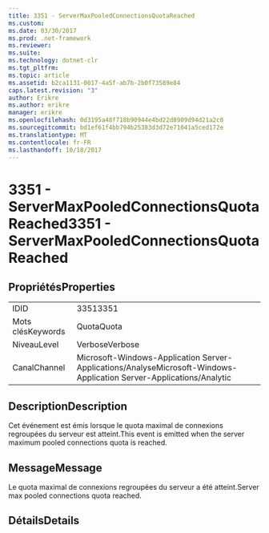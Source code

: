 ```yaml
---
title: 3351 - ServerMaxPooledConnectionsQuotaReached
ms.custom: 
ms.date: 03/30/2017
ms.prod: .net-framework
ms.reviewer: 
ms.suite: 
ms.technology: dotnet-clr
ms.tgt_pltfrm: 
ms.topic: article
ms.assetid: b2ca1131-0017-4a5f-ab7b-2b0f73589e84
caps.latest.revision: "3"
author: Erikre
ms.author: erikre
manager: erikre
ms.openlocfilehash: 0d3195a48f718b90944e4bd22d8909d94d21a2c0
ms.sourcegitcommit: bd1ef61f4bb794b25383d3d72e71041a5ced172e
ms.translationtype: MT
ms.contentlocale: fr-FR
ms.lasthandoff: 10/18/2017
---
```

# <a name="3351---servermaxpooledconnectionsquotareached"></a><span data-ttu-id="c054a-102">3351 - ServerMaxPooledConnectionsQuotaReached</span><span class="sxs-lookup"><span data-stu-id="c054a-102">3351 - ServerMaxPooledConnectionsQuotaReached</span></span>
## <a name="properties"></a><span data-ttu-id="c054a-103">Propriétés</span><span class="sxs-lookup"><span data-stu-id="c054a-103">Properties</span></span>  
  
|||  
|-|-|  
|<span data-ttu-id="c054a-104">ID</span><span class="sxs-lookup"><span data-stu-id="c054a-104">ID</span></span>|<span data-ttu-id="c054a-105">3351</span><span class="sxs-lookup"><span data-stu-id="c054a-105">3351</span></span>|  
|<span data-ttu-id="c054a-106">Mots clés</span><span class="sxs-lookup"><span data-stu-id="c054a-106">Keywords</span></span>|<span data-ttu-id="c054a-107">Quota</span><span class="sxs-lookup"><span data-stu-id="c054a-107">Quota</span></span>|  
|<span data-ttu-id="c054a-108">Niveau</span><span class="sxs-lookup"><span data-stu-id="c054a-108">Level</span></span>|<span data-ttu-id="c054a-109">Verbose</span><span class="sxs-lookup"><span data-stu-id="c054a-109">Verbose</span></span>|  
|<span data-ttu-id="c054a-110">Canal</span><span class="sxs-lookup"><span data-stu-id="c054a-110">Channel</span></span>|<span data-ttu-id="c054a-111">Microsoft-Windows-Application Server-Applications/Analyse</span><span class="sxs-lookup"><span data-stu-id="c054a-111">Microsoft-Windows-Application Server-Applications/Analytic</span></span>|  
  
## <a name="description"></a><span data-ttu-id="c054a-112">Description</span><span class="sxs-lookup"><span data-stu-id="c054a-112">Description</span></span>  
 <span data-ttu-id="c054a-113">Cet événement est émis lorsque le quota maximal de connexions regroupées du serveur est atteint.</span><span class="sxs-lookup"><span data-stu-id="c054a-113">This event is emitted when the server maximum pooled connections quota is reached.</span></span>  
  
## <a name="message"></a><span data-ttu-id="c054a-114">Message</span><span class="sxs-lookup"><span data-stu-id="c054a-114">Message</span></span>  
 <span data-ttu-id="c054a-115">Le quota maximal de connexions regroupées du serveur a été atteint.</span><span class="sxs-lookup"><span data-stu-id="c054a-115">Server max pooled connections quota reached.</span></span>  
  
## <a name="details"></a><span data-ttu-id="c054a-116">Détails</span><span class="sxs-lookup"><span data-stu-id="c054a-116">Details</span></span>
